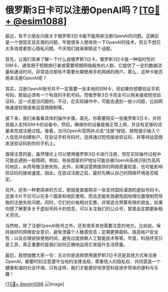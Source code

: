 # 俄罗斯3日卡可以注册OpenAI吗？[[TG💪+ @esim1088](https://t.me/s/esim1088)]

最近，有不少朋友问我关于俄罗斯3日卡能不能用来注册OpenAI的问题。这确实是一个很现实且实用的问题，毕竟很多人想体验一下OpenAI的技术，但又不想花太多钱或者担心隐私问题。今天咱们就来聊聊这个话题。

首先，让我们简单了解一下什么是俄罗斯3日卡。俄罗斯3日卡是一种临时性的SIM卡，通常用于短期旅行者或需要短期网络服务的人群。它提供了一定的数据流量和通话时间，非常适合那些不需要长期使用手机网络的用户。那么，这种卡能否用来注册OpenAI呢？

其实，注册OpenAI账号并不一定需要一张本地的SIM卡，但如果你想要验证手机号码，那就必须有一个有效的手机号码。而俄罗斯3日卡完全可以用来接收短信验证码，这一点是没问题的。不过，在实际操作中，可能会遇到一些小问题，比如网络速度较慢或者运营商限制等。

接下来，我们来看看具体的操作步骤。首先，你需要购买一张俄罗斯3日卡，并将其插入支持SIM卡的设备中。然后，确保你的设备能够正常上网，并且有足够的流量来完成注册过程。接着，访问OpenAI官网并点击“注册”按钮，按照提示输入个人信息并创建账户。在验证手机号码时，选择通过短信接收验证码，并等待运营商发送验证码到你的手机上。

值得注意的是，虽然理论上可以使用俄罗斯3日卡进行注册，但在实际操作过程中可能会遇到一些障碍。例如，有些国家的IP地址可能会被OpenAI系统识别为高风险地区，从而导致注册失败。此外，如果运营商提供的网络质量较差，也可能影响验证码的接收速度。因此，在尝试注册之前，最好先确认自己的网络环境是否稳定。

另外，还有一种更简单的方式，那就是直接购买一张支持国际漫游的虚拟号码卡。这类卡片不仅可以在多个国家和地区使用，而且还能有效避免因地理位置限制而导致的注册失败问题。同时，它们的价格相对实惠，非常适合预算有限的朋友。如果你想了解更多关于虚拟号码卡的信息，可以关注我们的公众号，那里会定期更新相关资讯。

当然啦，除了注册OpenAI账号之外，还有很多其他需要注意的地方。比如说，保持良好的网络安全意识，避免泄露个人敏感信息；定期更换密码，提高账户安全性；以及合理安排使用时间，避免过度依赖人工智能技术等等。毕竟，科技终究只是工具，真正重要的是我们如何正确地运用它来提升生活质量。

最后，我想提醒大家一句：无论你是选择使用俄罗斯3日卡还是其他方式来注册OpenAI，都要时刻注意遵守当地的法律法规，尊重他人的隐私权，共同营造一个健康和谐的社会环境。只有这样，我们才能更好地享受科技进步带来的便利与乐趣！

[[TG💪+ @esim1088](https://t.me/s/esim1088) ![Image](https://i.postimg.cc/4NQfJmqS/Snipaste-2025-05-13-00-14-12.png)]